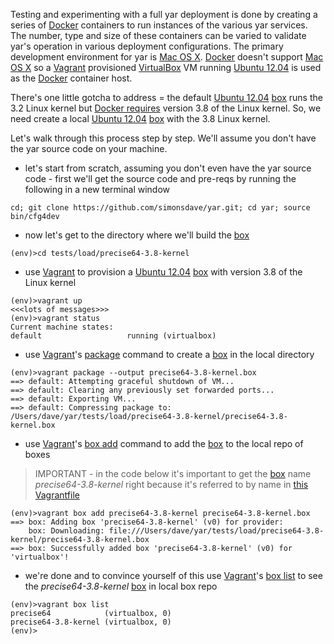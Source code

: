 Testing and experimenting with a full yar deployment
is done by creating a series of
[Docker](https://www.docker.io/) containers to run
instances of the various yar services. The number, type
and size of these containers can be varied to validate
yar's operation in various deployment configurations.
The primary development environment for yar is
[Mac OS X](http://www.apple.com/ca/osx/).
[Docker](https://www.docker.io/) doesn't support
[Mac OS X](http://www.apple.com/ca/osx/)
so a [Vagrant](http://www.vagrantup.com/) provisioned
[VirtualBox](https://www.virtualbox.org/)
VM running [Ubuntu 12.04](http://releases.ubuntu.com/12.04/) is
used as the [Docker](https://www.docker.io/) container host. 

There's one little gotcha to address = the default
[Ubuntu 12.04](http://releases.ubuntu.com/12.04/)
[box](http://docs.vagrantup.com/v2/boxes.html)
runs the 3.2 Linux kernel but 
[Docker requires](http://docs.docker.io/en/latest/installation/ubuntulinux/)
version 3.8 of the Linux kernel. So, we need create a local
[Ubuntu 12.04](http://releases.ubuntu.com/12.04/)
[box](http://docs.vagrantup.com/v2/boxes.html)
with the 3.8 Linux kernel.

Let's walk through this process step by step.
We'll assume you don't have the yar source code on your machine.

* let's start from scratch, assuming you don't even have the yar source code - first
we'll get the source code and pre-reqs by running the
following in a new terminal window

~~~~~
cd; git clone https://github.com/simonsdave/yar.git; cd yar; source bin/cfg4dev
~~~~~

* now let's get to the directory where we'll build the
[box](http://docs.vagrantup.com/v2/boxes.html)

~~~~~
(env)>cd tests/load/precise64-3.8-kernel
~~~~~

* use [Vagrant](http://www.vagrantup.com/) to provision
a [Ubuntu 12.04](http://releases.ubuntu.com/12.04/)
[box](http://docs.vagrantup.com/v2/boxes.html)
with version 3.8 of the Linux kernel

~~~~~
(env)>vagrant up
<<<lots of messages>>>
(env)>vagrant status
Current machine states:
default                   running (virtualbox)
~~~~~

* use [Vagrant](http://www.vagrantup.com/)'s
[package](https://docs.vagrantup.com/v2/cli/package.html)
command to create a
[box](http://docs.vagrantup.com/v2/boxes.html)
in the local directory

~~~~~
(env)>vagrant package --output precise64-3.8-kernel.box
==> default: Attempting graceful shutdown of VM...
==> default: Clearing any previously set forwarded ports...
==> default: Exporting VM...
==> default: Compressing package to: /Users/dave/yar/tests/load/precise64-3.8-kernel/precise64-3.8-kernel.box
~~~~~

* use [Vagrant](http://www.vagrantup.com/)'s
[box add](https://docs.vagrantup.com/v2/cli/box.html)
command to add the
[box](http://docs.vagrantup.com/v2/boxes.html)
to the local repo of boxes

> IMPORTANT - in the code below it's important to get the 
> [box](http://docs.vagrantup.com/v2/boxes.html)
> name *precise64-3.8-kernel* right because
> it's referred to by name in
> [this Vagrantfile](../base-docker-container-host/Vagrantfile)

~~~~~
(env)>vagrant box add precise64-3.8-kernel precise64-3.8-kernel.box
==> box: Adding box 'precise64-3.8-kernel' (v0) for provider:
    box: Downloading: file:///Users/dave/yar/tests/load/precise64-3.8-kernel/precise64-3.8-kernel.box
==> box: Successfully added box 'precise64-3.8-kernel' (v0) for 'virtualbox'!
~~~~~

* we're done and to convince yourself of this 
use [Vagrant](http://www.vagrantup.com/)'s
[box list](https://docs.vagrantup.com/v2/cli/box.html)
to see the *precise64-3.8-kernel* 
[box](http://docs.vagrantup.com/v2/boxes.html)
in local box repo

~~~~~
(env)>vagrant box list
precise64            (virtualbox, 0)
precise64-3.8-kernel (virtualbox, 0)
(env)>
~~~~~
